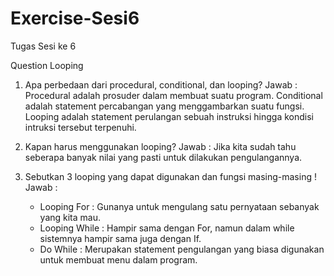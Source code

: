 # Exercise-Sesi6
Tugas Sesi ke 6

Question Looping

1. Apa perbedaan dari procedural, conditional, dan looping? 
   Jawab : Procedural adalah prosuder dalam membuat suatu program. Conditional adalah statement percabangan yang menggambarkan suatu fungsi. Looping adalah statement perulangan              sebuah instruksi hingga kondisi intruksi tersebut terpenuhi.

2. Kapan harus menggunakan looping? 
   Jawab : Jika kita sudah tahu seberapa banyak nilai yang pasti untuk dilakukan pengulangannya.

3. Sebutkan 3 looping yang dapat digunakan dan fungsi masing-masing !
   Jawab : 
   - Looping For : Gunanya untuk mengulang satu pernyataan sebanyak yang kita mau. 
   - Looping While : Hampir sama dengan For, namun dalam while sistemnya hampir sama juga dengan If.
   - Do While : Merupakan statement pengulangan yang biasa digunakan untuk membuat menu dalam program.
